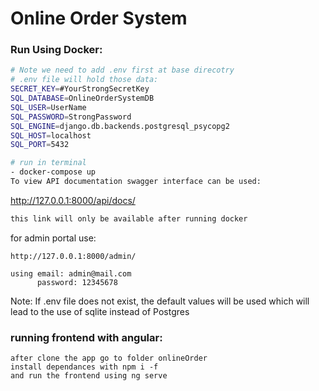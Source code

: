 # Online Order System
### Run Using Docker:
``` sh
# Note we need to add .env first at base direcotry 
# .env file will hold those data: 
SECRET_KEY=#YourStrongSecretKey
SQL_DATABASE=OnlineOrderSystemDB
SQL_USER=UserName
SQL_PASSWORD=StrongPassword
SQL_ENGINE=django.db.backends.postgresql_psycopg2
SQL_HOST=localhost
SQL_PORT=5432
```
```` sh
# run in terminal
- docker-compose up
To view API documentation swagger interface can be used:
````
http://127.0.0.1:8000/api/docs/
```sh
this link will only be available after running docker
```
for admin portal use:
```
http://127.0.0.1:8000/admin/

using email: admin@mail.com
      password: 12345678
```
Note:
If .env file does not exist, the default values will be used which will lead to the use of sqlite instead of Postgres

### running frontend with angular:
```
after clone the app go to folder onlineOrder 
install dependances with npm i -f
and run the frontend using ng serve